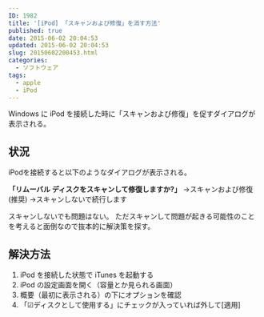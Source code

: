 ```yaml
---
ID: 1982
title: '[iPod] 「スキャンおよび修復」を消す方法'
published: true
date: 2015-06-02 20:04:53
updated: 2015-06-02 20:04:53
slug: 20150602200453.html
categories:
  - ソフトウェア
tags:
  - apple
  - iPod
---
```

Windows に iPod を接続した時に「スキャンおよび修復」を促すダイアログが表示される。
<!--more-->
<h2>状況</h2>
iPodを接続すると以下のようなダイアログが表示される。
<p class="alert alert-info"><strong>「リムーバル ディスクをスキャンして修復しますか?」</strong>
  →スキャンおよび修復(推奨)
  →スキャンしないで続行します</p>

スキャンしないでも問題はない。
ただスキャンして問題が起きる可能性のことを考えると面倒なので抜本的に解決策を探す。

<h2>解決方法</h2>
<ol>
<li>iPod を接続した状態で iTunes を起動する</li>
<li>iPod の設定画面を開く（容量とか見られる画面）</li>
<li>概要（最初に表示される）の下にオプションを確認</li>
<li>「☑ディスクとして使用する」にチェックが入っていれば外して[適用]</li>
</ol>